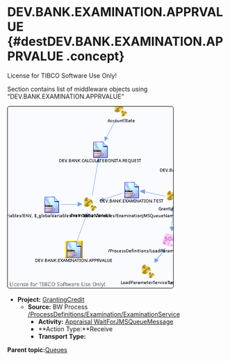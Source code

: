 # DEV.BANK.EXAMINATION.APPRVALUE {#destDEV.BANK.EXAMINATION.APPRVALUE .concept}

License for TIBCO Software Use Only!

Section contains list of middleware objects using “DEV.BANK.EXAMINATION.APPRVALUE”

![](dest_Id118.png)

-   **Project:** [GrantingCredit](../projs/GrantingCredit.md)
    -   **Source:** BW Process [/ProcessDefinitions/Examination/ExaminationService](../../../projects/GrantingCredit/ProcessDefinitions/Examination/ExaminationService.process.md)
        -   **Activity:** [Appraisal WaitForJMSQueueMessage](../projs/act_117.md)
        -   **Action Type:**Receive
        -   **Transport Type:**

**Parent topic:**[Queues](../../../crossref/dest/msgs/Group_Id152.md)

